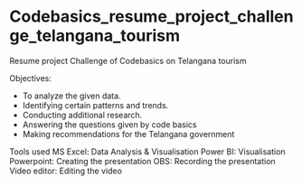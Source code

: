 # Codebasics_resume_project_challenge_telangana_tourism
Resume project Challenge of Codebasics on Telangana tourism

Objectives:
* To analyze the given data.
* Identifying certain patterns and trends.
* Conducting additional research.
* Answering the questions given by code basics
* Making recommendations for the Telangana government

Tools used
MS Excel: Data Analysis & Visualisation
Power BI: Visualisation
Powerpoint: Creating the presentation
OBS: Recording the presentation
Video editor: Editing the video

